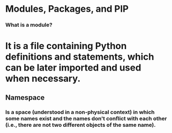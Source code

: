 # Modules, Packages, and PIP


### What is a module?
# It is a file containing Python definitions and statements, which can be later imported and used when necessary.

## Namespace
### Is a space (understood in a non-physical context) in which some names exist and the names don't conflict with each other (i.e., there are not two different objects of the same name).